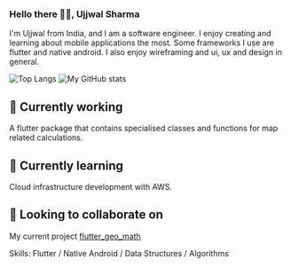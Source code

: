 ### Hello there 👋🏼, Ujjwal Sharma
I'm Ujjwal from India, and I am a software engineer. I enjoy creating and learning about mobile applications the most. Some frameworks I use are flutter  and native android. I also enjoy wireframing and ui, ux and design in general.

![Top Langs](https://github-readme-stats.vercel.app/api/top-langs/?username=Ujjwalsharma2210&layout=compact) ![My GitHub stats](https://github-readme-stats.vercel.app/api?username=Ujjwalsharma2210&theme=merko)

## 🔭 Currently working 
A flutter package that contains specialised classes and functions for map related calculations.<br>

## 🌱 Currently learning
Cloud infrastructure development with AWS.

## 👯 Looking to collaborate on
My current project [flutter_geo_math](https://github.com/Ujjwalsharma2210/flutter_geo_math)

Skills: Flutter / Native Android / Data Structures / Algorithms

<!--
**Ujjwalsharma2210/Ujjwalsharma2210** is a ✨ _special_ ✨ repository because its `README.md` (this file) appears on your GitHub profile.

Here are some ideas to get you started:

- 🔭 I’m currently working on ...
- 🌱 I’m currently learning ...
- 👯 I’m looking to collaborate on ...
- 🤔 I’m looking for help with ...
- 💬 Ask me about ...
- 📫 How to reach me: ...
- 😄 Pronouns: ...
- ⚡ Fun fact: ...
-->

